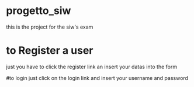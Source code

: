 # progetto_siw
this is the project for the siw's exam

# to Register a user
just you have to click the register link an insert your datas into the form

#to login 
just click on the login link and insert your username and password
